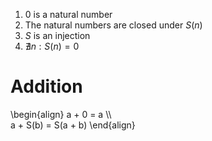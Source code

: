 1. 0 is a natural number
2. The natural numbers are closed under $S(n)$
3. $S$ is an injection
4. $\nexists n: S(n) = 0$

# Addition

\begin{align}
a + 0 = a \\\\\
a + S(b) = S(a + b)
\end{align}